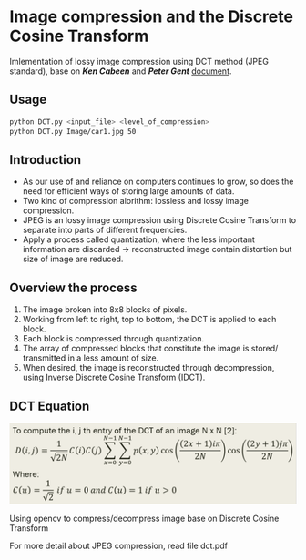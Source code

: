 # Image compression and the Discrete Cosine Transform
Imlementation of lossy image compression using DCT method (JPEG standard), base on **_Ken Cabeen_** and **_Peter Gent_** [document](https://github.com/ntg2208/JPEG-Image-compresion-python-example/blob/master/Document/dct.pdf).

## Usage

```bash
python DCT.py <input_file> <level_of_compression>
python DCT.py Image/car1.jpg 50 
```

## Introduction
 - As our use of and reliance on computers continues to grow, so does the need for efficient ways of storing large amounts of data.
 - Two kind of compression alorithm: lossless and lossy image compression.
 - JPEG is an lossy image compression using Discrete Cosine Transform to separate into parts of different frequencies. 
 - Apply a process called quantization, where the less important information are discarded -> reconstructed image contain distortion but size of image are reduced.

 ## Overview the process
 
1. The image broken into 8x8 blocks of pixels.
2. Working from left to right, top to bottom, the DCT is applied to each block.
3. Each block is compressed through quantization.
4. The array of compressed blocks that constitute the image is stored/ transmitted in a less amount of size.
4. When desired, the image is reconstructed through decompression, using Inverse Discrete Cosine Transform (IDCT).

## DCT Equation

![alt text][equation]

[equation]: https://github.com/ntg2208/JPEG-Image-compresion-python-example/blob/master/Document/DCT_eq.png


Using opencv to compress/decompress image base on Discrete Cosine Transform

For more detail about JPEG compression, read file dct.pdf

